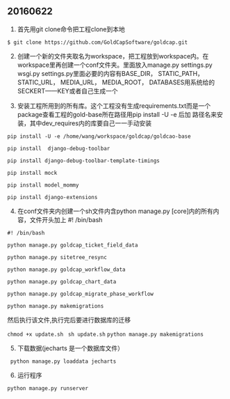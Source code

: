 20160622
--------

1. 首先用git clone命令把工程clone到本地

  ```$ git clone https://github.com/GoldCapSoftware/goldcap.git```

2. 创建一个新的文件夹取名为workspace，把工程放到workspace内。在workspace里再创建一个conf文件夹。里面放入manage.py 
settings.py wsgi.py settings.py里面必要的内容有BASE_DIR， STATIC_PATH， STATIC_URL， MEDIA_URL， MEDIA_ROOT， DATABASES用系统给的SECKERT——KEY或者自己生成一个


3. 安装工程所用到的所有库。这个工程没有生成requirements.txt而是一个package查看工程的gold-base所在路径用pip install -U -e 后加
路径名来安装，其中dev_requires内的库要自己一一手动安装

  ```pip install -U -e /home/wang/workspace/goldcap/goldcao-base```
  
  ```pip install  django-debug-toolbar```
  
  ```pip install django-debug-toolbar-template-timings```
  
  ```pip install mock```
  
  ```pip install model_mommy```
  
  ```pip install django-extensions```
  
4. 在conf文件夹内创建一个sh文件内含python manage.py   [core]内的所有内容，文件开头加上 #! /bin/bash
  
  ```#! /bin/bash```

  ```python manage.py goldcap_ticket_field_data```
  
  ```python manage.py sitetree_resync```
  
  ```python manage.py goldcap_workflow_data```
  
  ```python manage.py goldcap_chart_data```
  
  ```python manage.py goldcap_migrate_phase_workflow```
  
  ```python manage.py makemigrations```
  
  
  然后执行该文件,执行完后要进行数据库的迁移
  
  ```chmod +x update.sh```
  ``` sh update.sh```
  ```python manage.py makemigrations```

5. 下载数据(jecharts 是一个数据库文件）

  ``` python manage.py loaddata jecharts```

6. 运行程序

  ```python manage.py runserver```

